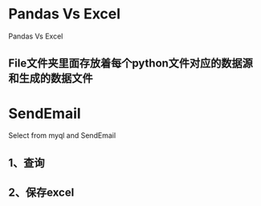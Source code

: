 # Pandas Vs Excel
Pandas Vs Excel
## File文件夹里面存放着每个python文件对应的数据源和生成的数据文件

# SendEmail
Select from myql and SendEmail
## 1、查询
## 2、保存excel